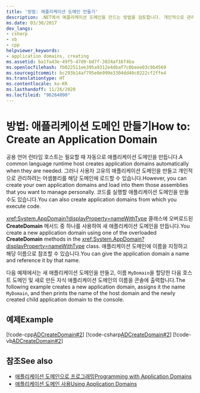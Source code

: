 ```yaml
---
title: '방법: 애플리케이션 도메인 만들기'
description: .NET에서 애플리케이션 도메인을 만드는 방법을 검토합니다. 개인적으로 관리할 어셈블리를 로드할 애플리케이션 도메인을 만들거나 코드를 실행할 애플리케이션 도메인을 만들 수 있습니다.
ms.date: 03/30/2017
dev_langs:
- csharp
- vb
- cpp
helpviewer_keywords:
- application domains, creating
ms.assetid: ba1fa43e-49f5-47d9-bd7f-3024af16f4ba
ms.openlocfilehash: fb022511ee395a9312e4dbaf7c0beee03c9b4569
ms.sourcegitcommit: bc293b14af795e0e999e3304dd40c0222cf2ffe4
ms.translationtype: HT
ms.contentlocale: ko-KR
ms.lasthandoff: 11/26/2020
ms.locfileid: "96264090"
---
```

# <a name="how-to-create-an-application-domain"></a><span data-ttu-id="7dfc9-104">방법: 애플리케이션 도메인 만들기</span><span class="sxs-lookup"><span data-stu-id="7dfc9-104">How to: Create an Application Domain</span></span>

<span data-ttu-id="7dfc9-105">공용 언어 런타임 호스트는 필요할 때 자동으로 애플리케이션 도메인을 만듭니다.</span><span class="sxs-lookup"><span data-stu-id="7dfc9-105">A common language runtime host creates application domains automatically when they are needed.</span></span> <span data-ttu-id="7dfc9-106">그러나 사용자 고유의 애플리케이션 도메인을 만들고 개인적으로 관리하려는 어셈블리를 해당 도메인에 로드할 수 있습니다.</span><span class="sxs-lookup"><span data-stu-id="7dfc9-106">However, you can create your own application domains and load into them those assemblies that you want to manage personally.</span></span> <span data-ttu-id="7dfc9-107">코드를 실행할 애플리케이션 도메인을 만들 수도 있습니다.</span><span class="sxs-lookup"><span data-stu-id="7dfc9-107">You can also create application domains from which you execute code.</span></span>  
  
 <span data-ttu-id="7dfc9-108"><xref:System.AppDomain?displayProperty=nameWithType> 클래스에 오버로드된 **CreateDomain** 메서드 중 하나를 사용하여 새 애플리케이션 도메인을 만듭니다.</span><span class="sxs-lookup"><span data-stu-id="7dfc9-108">You create a new application domain using one of the overloaded **CreateDomain** methods in the <xref:System.AppDomain?displayProperty=nameWithType> class.</span></span> <span data-ttu-id="7dfc9-109">애플리케이션 도메인에 이름을 지정하고 해당 이름으로 참조할 수 있습니다.</span><span class="sxs-lookup"><span data-stu-id="7dfc9-109">You can give the application domain a name and reference it by that name.</span></span>  
  
 <span data-ttu-id="7dfc9-110">다음 예제에서는 새 애플리케이션 도메인을 만들고, 이름 `MyDomain`을 할당한 다음 호스트 도메인 및 새로 만든 자식 애플리케이션 도메인의 이름을 콘솔에 출력합니다.</span><span class="sxs-lookup"><span data-stu-id="7dfc9-110">The following example creates a new application domain, assigns it the name `MyDomain`, and then prints the name of the host domain and the newly created child application domain to the console.</span></span>  
  
## <a name="example"></a><span data-ttu-id="7dfc9-111">예제</span><span class="sxs-lookup"><span data-stu-id="7dfc9-111">Example</span></span>  

 [!code-cpp[ADCreateDomain#2](../../../samples/snippets/cpp/VS_Snippets_CLR/ADCreateDomain/CPP/source2.cpp#2)]
 [!code-csharp[ADCreateDomain#2](../../../samples/snippets/csharp/VS_Snippets_CLR/ADCreateDomain/CS/source2.cs#2)]
 [!code-vb[ADCreateDomain#2](../../../samples/snippets/visualbasic/VS_Snippets_CLR/ADCreateDomain/VB/source2.vb#2)]  
  
## <a name="see-also"></a><span data-ttu-id="7dfc9-112">참조</span><span class="sxs-lookup"><span data-stu-id="7dfc9-112">See also</span></span>

- [<span data-ttu-id="7dfc9-113">애플리케이션 도메인으로 프로그래밍</span><span class="sxs-lookup"><span data-stu-id="7dfc9-113">Programming with Application Domains</span></span>](application-domains.md#programming-with-application-domains)
- [<span data-ttu-id="7dfc9-114">애플리케이션 도메인 사용</span><span class="sxs-lookup"><span data-stu-id="7dfc9-114">Using Application Domains</span></span>](use.md)
